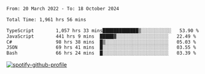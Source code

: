 <!--START_SECTION:waka-->

```txt
From: 20 March 2022 - To: 18 October 2024

Total Time: 1,961 hrs 56 mins

TypeScript        1,057 hrs 33 mins█████████████▒░░░░░░░░░░░   53.90 %
JavaScript        441 hrs 9 mins  █████▓░░░░░░░░░░░░░░░░░░░   22.49 %
C#                98 hrs 38 mins  █▒░░░░░░░░░░░░░░░░░░░░░░░   05.03 %
JSON              69 hrs 41 mins  █░░░░░░░░░░░░░░░░░░░░░░░░   03.55 %
Bash              66 hrs 24 mins  █░░░░░░░░░░░░░░░░░░░░░░░░   03.39 %
```

<!--END_SECTION:waka-->
[![spotify-github-profile](https://spotify-github-profile.vercel.app/api/view?uid=c00zprrvy9xiloa9qnco3hmng&cover_image=true&theme=novatorem&show_offline=false&background_color=121212&bar_color=53b14f&bar_color_cover=false)](https://spotify-github-profile.vercel.app/api/view?uid=c00zprrvy9xiloa9qnco3hmng&redirect=true)



